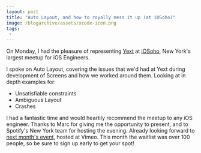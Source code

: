 ```yaml
---
layout: post
title: "Auto Layout, and how to royally mess it up (at iOSoho)"
image: /blogarchive/assets/xcode-icon.png
tags:
 -
---
```


On Monday, I had the pleasure of representing [Yext](http://www.yext.com) at [iOSoho](http://www.meetup.com/iOSoho/), New York's largest meetup for iOS Engineers.

I spoke on Auto Layout, covering the issues that we'd had at Yext during development of Screens and how we worked around them. Looking at in depth examples for:

* Unsatisfiable constraints
* Ambiguous Layout
* Crashes

<script async class="speakerdeck-embed" data-id="73679e2942ec40d7a1cb08fd4b3ca13b" data-ratio="1.29456384323641" src="//speakerdeck.com/blogarchive/assets/embed.js"></script>

I had a fantastic time and would heartily recommend the meetup to any iOS engineer. Thanks to Marc for giving me the opportunity to present, and to Spotify's New York team for hosting the evening. Already looking forward to [next month's event](http://www.meetup.com/iOSoho/events/226315779/), hosted at Vimeo. This month the waitlist was over 100 people, so be sure to sign up early to get your spot!